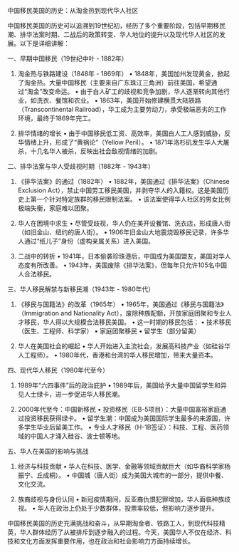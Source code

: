 中国移民美国的历史：从淘金热到现代华人社区

中国移民美国的历史可以追溯到19世纪初，经历了多个重要阶段，包括早期移民潮、排华法案时期、二战后的政策转变、华人地位的提升以及现代华人社区的发展。以下是详细讲解：

一、早期中国移民（19世纪中叶 - 1882年）

1. 淘金热与铁路建设（1848年 - 1869年）
	•	1848年，美国加州发现黄金，掀起了淘金热。大量中国移民（主要来自广东珠江三角洲）前往美国，希望通过“淘金”改变命运。
	•	由于白人矿工的歧视和竞争加剧，华人逐渐转向其他行业，如洗衣、餐馆和农业。
	•	1863年，美国开始修建横贯大陆铁路（Transcontinental Railroad），华工成为主要劳动力，承受极端恶劣的工作环境，最终于1869年完工。

2. 排华情绪的增长
	•	由于中国移民低工资、高效率，美国白人工人感到威胁，反华情绪上升，形成了“黄祸论”（Yellow Peril）。
	•	1871年洛杉矶发生华人大屠杀，十几名华人被杀，反映出社会敌视情绪的加剧。

二、排华法案与华人受歧视时期（1882年 - 1943年）

1. 《排华法案》的通过（1882年）
	•	1882年，美国通过《排华法案》（Chinese Exclusion Act），禁止中国劳工移民美国，并剥夺华人的入籍权。这是美国历史上第一个针对特定族群的移民限制法案。
	•	该法案使得华人社区的男女比例极端失衡，家庭难以团聚。

2. 华人在困境中求生
	•	尽管受歧视，华人仍在美开设餐馆、洗衣店，形成唐人街（如旧金山、纽约的唐人街）。
	•	1906年旧金山大地震烧毁移民记录，许多华人通过“纸儿子”身份（虚构亲属关系）进入美国。

3. 二战中的转折
	•	1941年，日本偷袭珍珠港后，中国成为美国盟友，美国对华人态度有所改善。
	•	1943年，美国废除《排华法案》，但每年只允许105名中国人合法移民。

三、华人移民解禁与新移民潮（1943年 - 1980年代）

1. 《移民与国籍法》的改革（1965年）
	•	1965年，美国通过《移民与国籍法》（Immigration and Nationality Act），废除种族配额，开放家庭团聚和专业人才移民，华人得以大规模合法移民美国。
	•	这一时期的移民包括：
	•	技术移民（医生、工程师、科学家）
	•	家庭团聚移民
	•	留学生（部分留美）

2. 华人在美国社会的崛起
	•	华人开始进入主流社会，发展高科技产业（如硅谷华人工程师）。
	•	1980年代，香港和台湾的华人移民增加，带来大量资本。

四、现代华人移民（1980年代至今）

1. 1989年“六四事件”后的政治庇护
	•	1989年后，美国给予大量中国留学生和异见人士绿卡，进一步促进华人移民潮。

2. 2000年代至今：中国新移民
	•	投资移民（EB-5项目）：大量中国富裕家庭通过投资移民获得绿卡。
	•	留学生潮：中国成为美国国际学生最多的来源国，许多学生毕业后留美工作。
	•	专业人才移民（H-1B签证）：科技、工程、医药领域的中国人才涌入硅谷、波士顿等地。

五、华人在美国的影响与挑战

1. 经济与科技贡献
	•	华人在科技、医学、金融等领域贡献巨大（如华裔科学家杨振宁、丘成桐）。
	•	中国城（唐人街）成为美国大城市的一部分，提供中餐、文化交流。

2. 族裔歧视与身份认同
	•	新冠疫情期间，反亚裔仇恨犯罪增加，华人面临种族歧视。
	•	华人在政治上仍处于少数群体，投票率较低，但影响力逐步提升。


中国移民美国的历史充满挑战和奋斗，从早期淘金者、铁路工人，到现代科技精英，华人群体经历了从被排斥到逐步融入的过程。今天，美国华人不仅在经济、科技和文化方面发挥重要作用，也在政治和社会影响力方面持续增长。